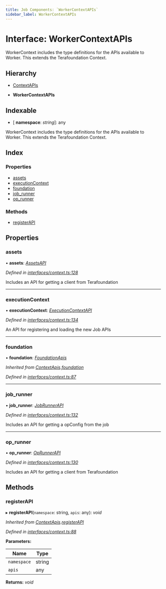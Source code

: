 ```yaml
---
title: Job Components: `WorkerContextAPIs`
sidebar_label: WorkerContextAPIs
---
```


# Interface: WorkerContextAPIs

WorkerContext includes the type definitions for
the APIs available to Worker.
This extends the Terafoundation Context.

## Hierarchy

  * [ContextAPIs](contextapis.md)

  * **WorkerContextAPIs**

## Indexable

* \[ **namespace**: *string*\]: any

WorkerContext includes the type definitions for
the APIs available to Worker.
This extends the Terafoundation Context.

## Index

### Properties

* [assets](workercontextapis.md#assets)
* [executionContext](workercontextapis.md#executioncontext)
* [foundation](workercontextapis.md#foundation)
* [job_runner](workercontextapis.md#job_runner)
* [op_runner](workercontextapis.md#op_runner)

### Methods

* [registerAPI](workercontextapis.md#registerapi)

## Properties

###  assets

• **assets**: *[AssetsAPI](assetsapi.md)*

*Defined in [interfaces/context.ts:128](https://github.com/terascope/teraslice/blob/0ae31df4/packages/job-components/src/interfaces/context.ts#L128)*

Includes an API for getting a client from Terafoundation

___

###  executionContext

• **executionContext**: *[ExecutionContextAPI](../classes/executioncontextapi.md)*

*Defined in [interfaces/context.ts:134](https://github.com/terascope/teraslice/blob/0ae31df4/packages/job-components/src/interfaces/context.ts#L134)*

An API for registering and loading the new Job APIs

___

###  foundation

• **foundation**: *[FoundationApis](foundationapis.md)*

*Inherited from [ContextApis](contextapis.md).[foundation](contextapis.md#foundation)*

*Defined in [interfaces/context.ts:87](https://github.com/terascope/teraslice/blob/0ae31df4/packages/job-components/src/interfaces/context.ts#L87)*

___

###  job_runner

• **job_runner**: *[JobRunnerAPI](jobrunnerapi.md)*

*Defined in [interfaces/context.ts:132](https://github.com/terascope/teraslice/blob/0ae31df4/packages/job-components/src/interfaces/context.ts#L132)*

Includes an API for getting a opConfig from the job

___

###  op_runner

• **op_runner**: *[OpRunnerAPI](oprunnerapi.md)*

*Defined in [interfaces/context.ts:130](https://github.com/terascope/teraslice/blob/0ae31df4/packages/job-components/src/interfaces/context.ts#L130)*

Includes an API for getting a client from Terafoundation

## Methods

###  registerAPI

▸ **registerAPI**(`namespace`: string, `apis`: any): *void*

*Inherited from [ContextApis](contextapis.md).[registerAPI](contextapis.md#registerapi)*

*Defined in [interfaces/context.ts:88](https://github.com/terascope/teraslice/blob/0ae31df4/packages/job-components/src/interfaces/context.ts#L88)*

**Parameters:**

Name | Type |
------ | ------ |
`namespace` | string |
`apis` | any |

**Returns:** *void*
